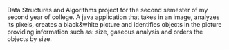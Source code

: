 Data Structures and Algorithms project for the second semester of my second year of college.
A java application that takes in an image, analyzes its pixels, creates a black&white picture and identifies objects in the picture providing information such as: size, gaseous analysis and orders the objects by size.
